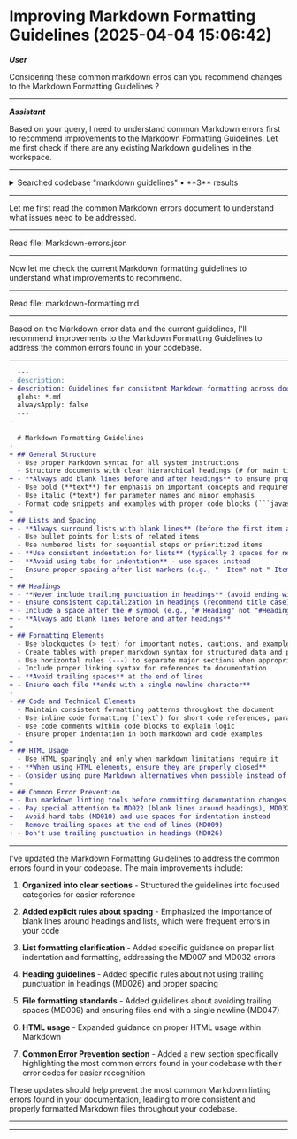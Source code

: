 <!-- Generated by SpecStory -->

# Improving Markdown Formatting Guidelines (2025-04-04 15:06:42)

_**User**_

Considering these common markdown erros can you recommend changes to the Markdown Formatting Guidelines ?

---

_**Assistant**_

Based on your query, I need to understand common Markdown errors first to recommend improvements to the Markdown Formatting Guidelines. Let me first check if there are any existing Markdown guidelines in the workspace.

---

<details>
            <summary>Searched codebase "markdown guidelines" • **3** results</summary>
        
| File |
|------|
| `undefined` |
| `undefined` |
| `undefined` |

</details>

---

Let me first read the common Markdown errors document to understand what issues need to be addressed.

---

Read file: Markdown-errors.json

---

Now let me check the current Markdown formatting guidelines to understand what improvements to recommend.

---

Read file: markdown-formatting.md

---

Based on the Markdown error data and the current guidelines, I'll recommend improvements to the Markdown Formatting Guidelines to address the common errors found in your codebase.

---

```diff
  ---
- description: 
+ description: Guidelines for consistent Markdown formatting across documentation
  globs: *.md
  alwaysApply: false
  ---
- 
  
  # Markdown Formatting Guidelines 
+ 
+ ## General Structure
  - Use proper Markdown syntax for all system instructions
  - Structure documents with clear hierarchical headings (# for main title, ## for sections, ### for subsections)
+ - **Always add blank lines before and after headings** to ensure proper rendering
  - Use bold (**text**) for emphasis on important concepts and requirements
  - Use italic (*text*) for parameter names and minor emphasis
  - Format code snippets and examples with proper code blocks (```javascript) including language specification
+ 
+ ## Lists and Spacing
+ - **Always surround lists with blank lines** (before the first item and after the last item)
  - Use bullet points for lists of related items
  - Use numbered lists for sequential steps or prioritized items
+ - **Use consistent indentation for lists** (typically 2 spaces for nested items)
+ - **Avoid using tabs for indentation** - use spaces instead
+ - Ensure proper spacing after list markers (e.g., "- Item" not "-Item")
+ 
+ ## Headings
+ - **Never include trailing punctuation in headings** (avoid ending with :, ., etc.)
+ - Ensure consistent capitalization in headings (recommend title case)
+ - Include a space after the # symbol (e.g., "# Heading" not "#Heading")
+ - **Always add blank lines before and after headings**
+ 
+ ## Formatting Elements
  - Use blockquotes (> text) for important notes, cautions, and examples
  - Create tables with proper markdown syntax for structured data and parameter definitions
  - Use horizontal rules (---) to separate major sections when appropriate
  - Include proper linking syntax for references to documentation
+ - **Avoid trailing spaces** at the end of lines
+ - Ensure each file **ends with a single newline character**
+ 
+ ## Code and Technical Elements
  - Maintain consistent formatting patterns throughout the document
  - Use inline code formatting (`text`) for short code references, parameters, and values
  - Use code comments within code blocks to explain logic
  - Ensure proper indentation in both markdown and code examples
+ 
+ ## HTML Usage
  - Use HTML sparingly and only when markdown limitations require it
+ - **When using HTML elements, ensure they are properly closed**
+ - Consider using pure Markdown alternatives when possible instead of HTML
+ 
+ ## Common Error Prevention
+ - Run markdown linting tools before committing documentation changes
+ - Pay special attention to MD022 (blank lines around headings), MD032 (blank lines around lists), and MD007 (list indentation) errors
+ - Avoid hard tabs (MD010) and use spaces for indentation instead
+ - Remove trailing spaces at the end of lines (MD009)
+ - Don't use trailing punctuation in headings (MD026)
```

---

I've updated the Markdown Formatting Guidelines to address the common errors found in your codebase. The main improvements include:

1. **Organized into clear sections** - Structured the guidelines into focused categories for easier reference

2. **Added explicit rules about spacing** - Emphasized the importance of blank lines around headings and lists, which were frequent errors in your code

3. **List formatting clarification** - Added specific guidance on proper list indentation and formatting, addressing the MD007 and MD032 errors

4. **Heading guidelines** - Added specific rules about not using trailing punctuation in headings (MD026) and proper spacing

5. **File formatting standards** - Added guidelines about avoiding trailing spaces (MD009) and ensuring files end with a single newline (MD047)

6. **HTML usage** - Expanded guidance on proper HTML usage within Markdown

7. **Common Error Prevention section** - Added a new section specifically highlighting the most common errors found in your codebase with their error codes for easier recognition

These updates should help prevent the most common Markdown linting errors found in your documentation, leading to more consistent and properly formatted Markdown files throughout your codebase.

---



---

